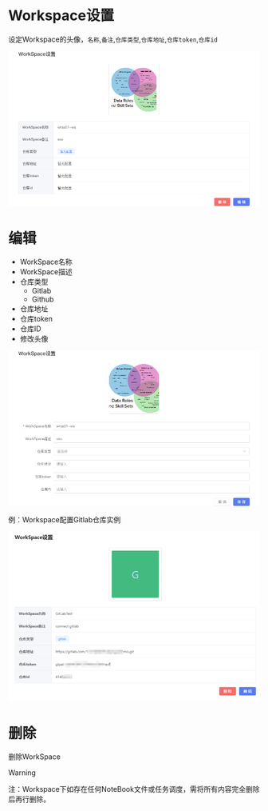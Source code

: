 # Workspace设置

设定Workspace的头像，`名称`,`备注`,`仓库类型`,`仓库地址`,`仓库token`,`仓库id`

![图 8](../images/fabc6aa34846036a5937ba4158c075a74475f399cb816b49693cfdb0f72792b1.png)  

# 编辑

* WorkSpace名称
* WorkSpace描述
* 仓库类型
  * Gitlab
  * Github
* 仓库地址
* 仓库token
* 仓库ID
* 修改头像

![图 9](../images/7527705e07e5f86cb26c90f84b8fafd1c36e27b29271c2e54057ce194b99169d.png)  


例：Workspace配置Gitlab仓库实例

![图 3](../images/gitlab.png)  


# 删除

删除WorkSpace

> [!Warning]
> 注：Workspace下如存在任何NoteBook文件或任务调度，需将所有内容完全删除后再行删除。















